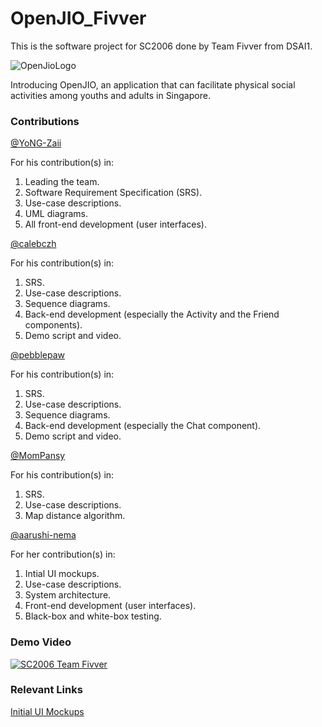 # OpenJIO_Fivver

This is the software project for SC2006 done by Team Fivver from DSAI1.

![OpenJioLogo](https://lh3.googleusercontent.com/d/14BEiymM-q4LZUIjhtnTXdSgLtisaMpWe)

Introducing OpenJIO, an application that can facilitate physical social activities among youths and adults in Singapore.

### Contributions
[@YoNG-Zaii](https://github.com/YoNG-Zaii)

For his contribution(s) in:
1) Leading the team.
2) Software Requirement Specification (SRS).
3) Use-case descriptions.
4) UML diagrams.
5) All front-end development (user interfaces).

[@calebczh](https://github.com/calebczh)

For his contribution(s) in:
1) SRS.
2) Use-case descriptions.
3) Sequence diagrams.
4) Back-end development (especially the Activity and the Friend components).
5) Demo script and video.

[@pebblepaw](https://github.com/pebblepaw)

For his contribution(s) in:
1) SRS.
2) Use-case descriptions.
3) Sequence diagrams.
4) Back-end development (especially the Chat component).
5) Demo script and video.

[@MomPansy](https://github.com/MomPansy)

For his contribution(s) in:
1) SRS.
2) Use-case descriptions.
3) Map distance algorithm.

[@aarushi-nema](https://github.com/aarushi-nema)

For her contribution(s) in:
1) Intial UI mockups.
2) Use-case descriptions.
3) System architecture.
4) Front-end development (user interfaces).
5) Black-box and white-box testing.

### Demo Video
[![SC2006 Team Fivver](https://img.youtube.com/vi/QcDMia40l3M/maxresdefault.jpg)](https://www.youtube.com/watch?v=QcDMia40l3M)

### Relevant Links
[Initial UI Mockups](https://www.figma.com/file/67DBMydzZ0W3QdWol0AR0p/SC2006-OpenJio?node-id=0%3A1)